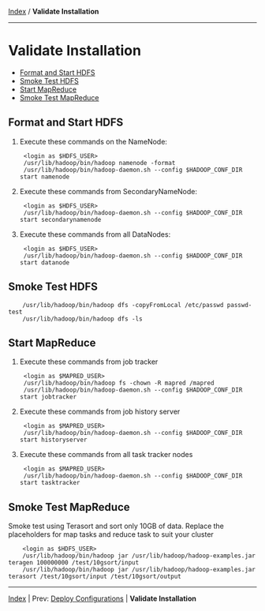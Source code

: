 [Index](./index.md) / **Validate Installation**

------

Validate Installation
==========

* [Format and Start HDFS](#format-and-start-hdfs)
* [Smoke Test HDFS](#smoke-test-hdfs)
* [Start MapReduce](#start-mapreduce)
* [Smoke Test MapReduce](#smoke-test-mapreduce)


Format and Start HDFS
-----

1. Execute these commands on the NameNode:

        <login as $HDFS_USER>
        /usr/lib/hadoop/bin/hadoop namenode -format
        /usr/lib/hadoop/bin/hadoop-daemon.sh --config $HADOOP_CONF_DIR start namenode

2. Execute these commands from SecondaryNameNode:

        <login as $HDFS_USER>
        /usr/lib/hadoop/bin/hadoop-daemon.sh --config $HADOOP_CONF_DIR start secondarynamenode

3. Execute these commands from all DataNodes:

        <login as $HDFS_USER>
        /usr/lib/hadoop/bin/hadoop-daemon.sh --config $HADOOP_CONF_DIR start datanode

Smoke Test HDFS
----

        /usr/lib/hadoop/bin/hadoop dfs -copyFromLocal /etc/passwd passwd-test
        /usr/lib/hadoop/bin/hadoop dfs -ls 

Start MapReduce
----

1. Execute these commands from job tracker

        <login as $MAPRED_USER>
        /usr/lib/hadoop/bin/hadoop fs -chown -R mapred /mapred  
        /usr/lib/hadoop/bin/hadoop-daemon.sh --config $HADOOP_CONF_DIR start jobtracker

2. Execute these commands from job history server

        <login as $MAPRED_USER>
        /usr/lib/hadoop/bin/hadoop-daemon.sh --config $HADOOP_CONF_DIR start historyserver

3. Execute these commands from all task tracker nodes

        <login as $MAPRED_USER>
        /usr/lib/hadoop/bin/hadoop-daemon.sh --config $HADOOP_CONF_DIR start tasktracker

Smoke Test MapReduce
----

Smoke test using Terasort and sort only 10GB of data. Replace the placeholders for map tasks and reduce task to suit your cluster

        <login as $HDFS_USER>
        /usr/lib/hadoop/bin/hadoop jar /usr/lib/hadoop/hadoop-examples.jar teragen 100000000 /test/10gsort/input
        /usr/lib/hadoop/bin/hadoop jar /usr/lib/hadoop/hadoop-examples.jar terasort /test/10gsort/input /test/10gsort/output


------

[Index](./index.md)
|
Prev: [Deploy Configurations](./deploy-configs.md)
|
**Validate Installation**

